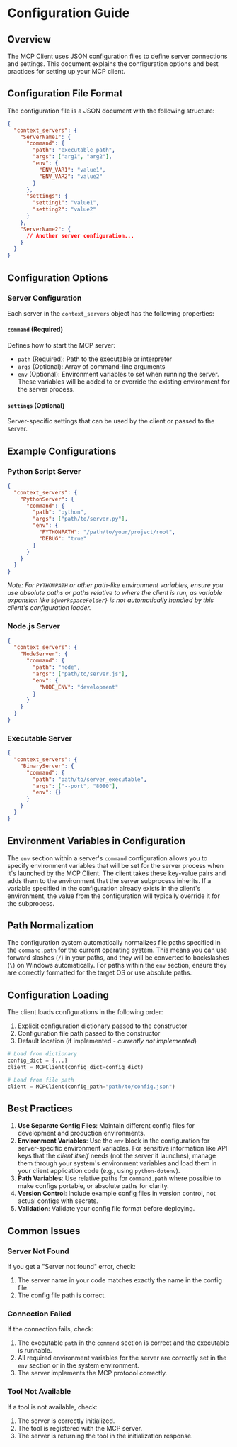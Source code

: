 # Configuration Guide

## Overview

The MCP Client uses JSON configuration files to define server connections and settings. This document explains the configuration options and best practices for setting up your MCP client.

## Configuration File Format

The configuration file is a JSON document with the following structure:

```json
{
  "context_servers": {
    "ServerName1": {
      "command": {
        "path": "executable_path",
        "args": ["arg1", "arg2"],
        "env": {
          "ENV_VAR1": "value1",
          "ENV_VAR2": "value2"
        }
      },
      "settings": {
        "setting1": "value1",
        "setting2": "value2"
      }
    },
    "ServerName2": {
      // Another server configuration...
    }
  }
}
```

## Configuration Options

### Server Configuration

Each server in the `context_servers` object has the following properties:

#### `command` (Required)

Defines how to start the MCP server:

- `path` (Required): Path to the executable or interpreter
- `args` (Optional): Array of command-line arguments
- `env` (Optional): Environment variables to set when running the server. These variables will be added to or override the existing environment for the server process.

#### `settings` (Optional)

Server-specific settings that can be used by the client or passed to the server.

## Example Configurations

### Python Script Server

```json
{
  "context_servers": {
    "PythonServer": {
      "command": {
        "path": "python",
        "args": ["path/to/server.py"],
        "env": {
          "PYTHONPATH": "/path/to/your/project/root",
          "DEBUG": "true"
        }
      }
    }
  }
}
```
*Note: For `PYTHONPATH` or other path-like environment variables, ensure you use absolute paths or paths relative to where the client is run, as variable expansion like `${workspaceFolder}` is not automatically handled by this client's configuration loader.*

### Node.js Server

```json
{
  "context_servers": {
    "NodeServer": {
      "command": {
        "path": "node",
        "args": ["path/to/server.js"],
        "env": {
          "NODE_ENV": "development"
        }
      }
    }
  }
}
```

### Executable Server

```json
{
  "context_servers": {
    "BinaryServer": {
      "command": {
        "path": "path/to/server_executable",
        "args": ["--port", "8080"],
        "env": {}
      }
    }
  }
}
```

## Environment Variables in Configuration

The `env` section within a server's `command` configuration allows you to specify environment variables that will be set for the server process when it's launched by the MCP Client. The client takes these key-value pairs and adds them to the environment that the server subprocess inherits. If a variable specified in the configuration already exists in the client's environment, the value from the configuration will typically override it for the subprocess.

## Path Normalization

The configuration system automatically normalizes file paths specified in the `command.path` for the current operating system. This means you can use forward slashes (`/`) in your paths, and they will be converted to backslashes (`\`) on Windows automatically. For paths within the `env` section, ensure they are correctly formatted for the target OS or use absolute paths.

## Configuration Loading

The client loads configurations in the following order:

1. Explicit configuration dictionary passed to the constructor
2. Configuration file path passed to the constructor
3. Default location (if implemented - *currently not implemented*)

```python
# Load from dictionary
config_dict = {...}
client = MCPClient(config_dict=config_dict)

# Load from file path
client = MCPClient(config_path="path/to/config.json")
```

## Best Practices

1. **Use Separate Config Files**: Maintain different config files for development and production environments.
2. **Environment Variables**: Use the `env` block in the configuration for server-specific environment variables. For sensitive information like API keys that the *client itself* needs (not the server it launches), manage them through your system's environment variables and load them in your client application code (e.g., using `python-dotenv`).
3. **Path Variables**: Use relative paths for `command.path` where possible to make configs portable, or absolute paths for clarity.
4. **Version Control**: Include example config files in version control, not actual configs with secrets.
5. **Validation**: Validate your config file format before deploying.

## Common Issues

### Server Not Found

If you get a "Server not found" error, check:
1. The server name in your code matches exactly the name in the config file.
2. The config file path is correct.

### Connection Failed

If the connection fails, check:
1. The executable `path` in the `command` section is correct and the executable is runnable.
2. All required environment variables for the server are correctly set in the `env` section or in the system environment.
3. The server implements the MCP protocol correctly.

### Tool Not Available

If a tool is not available, check:
1. The server is correctly initialized.
2. The tool is registered with the MCP server.
3. The server is returning the tool in the initialization response.
